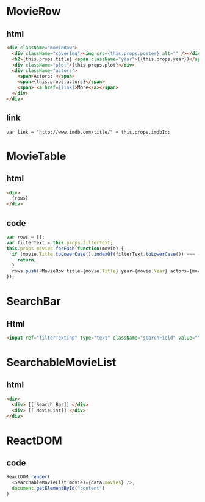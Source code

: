 # MovieRow

## html
``` html
<div className="movieRow">
  <div className="coverImg"><img src={this.props.poster} alt="" /></div>
  <h2>{this.props.title} <span className="year">({this.props.year})</span></h2>
  <div className="plot">{this.props.plot}</div>
  <div className="actors">
    <span>Actors: </span>
    <span>{this.props.actors}</span>
    <span> <a href={link}>More</a></span>
  </div>
</div>
```

## link

```
var link = "http://www.imdb.com/title/" + this.props.imdbId;
```

# MovieTable

## html

``` html
<div>
  {rows}
</div>
```

## code
``` javascript
var rows = [];
var filterText = this.props.filterText;
this.props.movies.forEach(function(movie) {
  if (movie.Title.toLowerCase().indexOf(filterText.toLowerCase()) === -1){
    return;
  }
  rows.push(<MovieRow title={movie.Title} year={movie.Year} actors={movie.Actors} poster={movie.Poster} imdbId={movie.imdbID} key={movie.imdbID} plot={movie.Plot} />);
});
```

# SearchBar

## Html

``` html
<input ref="filterTextInp" type="text" className="searchField" value="" placeholder="Search..." />
```

# SearchableMovieList

## html
``` html
<div>
  <div> [[ Search Bar]] </div>
  <div> [[ MovieList]] </div>
</div>
```


# ReactDOM

## code

``` javascript
ReactDOM.render(
  <SearchableMovieList movies={data.movies} />,
  document.getElementById("content")
)
```
